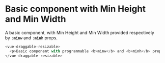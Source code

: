 # Basic component with Min Height and Min Width

A basic component, with Min Height and Min Width provided respectively by <b>`:minw`</b> and <b>`:minh`</b> props.

~~~js
<vue-draggable-resizable>
  <p>Basic component with programmable <b>minw</b> and <b>minh</b> props.</p>
</vue-draggable-resizable>
~~~